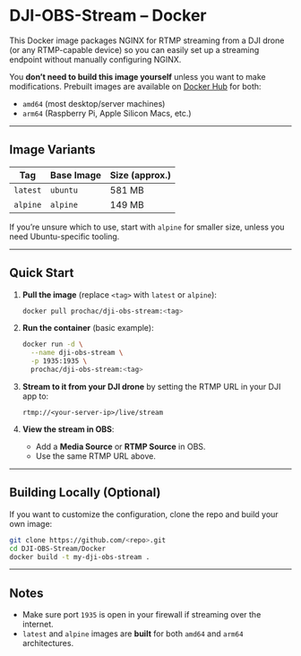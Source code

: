 # DJI-OBS-Stream – Docker

This Docker image packages NGINX for RTMP streaming from a DJI drone (or any RTMP-capable device) so you can easily set up a streaming endpoint without manually configuring NGINX.

You **don’t need to build this image yourself** unless you want to make modifications. Prebuilt images are available on [Docker Hub](https://hub.docker.com/r/prochac/dji-obs-stream/tags) for both:

- `amd64` (most desktop/server machines)
- `arm64` (Raspberry Pi, Apple Silicon Macs, etc.)

---

## Image Variants

| Tag      | Base Image | Size (approx.) |
|----------|------------|----------------|
| `latest` | `ubuntu`   | 581 MB          |
| `alpine` | `alpine`   | 149 MB          |

If you’re unsure which to use, start with `alpine` for smaller size, unless you need Ubuntu-specific tooling.

---

## Quick Start

1. **Pull the image** (replace `<tag>` with `latest` or `alpine`):

   ```bash
   docker pull prochac/dji-obs-stream:<tag>
   ```

2. **Run the container** (basic example):

   ```bash
   docker run -d \
     --name dji-obs-stream \
     -p 1935:1935 \
     prochac/dji-obs-stream:<tag>
   ```

3. **Stream to it from your DJI drone** by setting the RTMP URL in your DJI app to:

   ```url
   rtmp://<your-server-ip>/live/stream
   ```

4. **View the stream in OBS**:
   - Add a **Media Source** or **RTMP Source** in OBS.
   - Use the same RTMP URL above.

---

## Building Locally (Optional)

If you want to customize the configuration, clone the repo and build your own image:

```bash
git clone https://github.com/<repo>.git
cd DJI-OBS-Stream/Docker
docker build -t my-dji-obs-stream .
```

---

## Notes

- Make sure port `1935` is open in your firewall if streaming over the internet.
- `latest` and `alpine` images are **built** for both `amd64` and `arm64` architectures.
